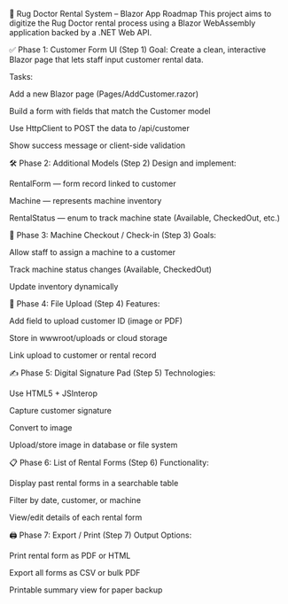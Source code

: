 🧼 Rug Doctor Rental System – Blazor App Roadmap
This project aims to digitize the Rug Doctor rental process using a Blazor WebAssembly application backed by a .NET Web API.

✅ Phase 1: Customer Form UI (Step 1)
Goal: Create a clean, interactive Blazor page that lets staff input customer rental data.

Tasks:

 Add a new Blazor page (Pages/AddCustomer.razor)

 Build a form with fields that match the Customer model

 Use HttpClient to POST the data to /api/customer

 Show success message or client-side validation

🛠 Phase 2: Additional Models (Step 2)
Design and implement:

RentalForm — form record linked to customer

Machine — represents machine inventory

RentalStatus — enum to track machine state (Available, CheckedOut, etc.)

🔁 Phase 3: Machine Checkout / Check-in (Step 3)
Goals:

Allow staff to assign a machine to a customer

Track machine status changes (Available, CheckedOut)

Update inventory dynamically

📁 Phase 4: File Upload (Step 4)
Features:

Add field to upload customer ID (image or PDF)

Store in wwwroot/uploads or cloud storage

Link upload to customer or rental record

✍️ Phase 5: Digital Signature Pad (Step 5)
Technologies:

Use HTML5 <canvas> + JSInterop

Capture customer signature

Convert to image

Upload/store image in database or file system

📋 Phase 6: List of Rental Forms (Step 6)
Functionality:

Display past rental forms in a searchable table

Filter by date, customer, or machine

View/edit details of each rental form

🖨️ Phase 7: Export / Print (Step 7)
Output Options:

Print rental form as PDF or HTML

Export all forms as CSV or bulk PDF

Printable summary view for paper backup
